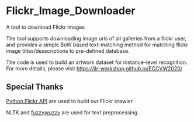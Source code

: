 # Flickr_Image_Downloader
A tool to download Flickr images

The tool supports downloading image urls of all galleries from a flickr user, and provides a simple BoW based text-matching method for matching flickr image titles/desscriptions to pre-defined database.

The code is used to build an artwork dataset for instance-level recognition. For more details, please visit https://ilr-workshop.github.io/ECCVW2020/


## Special Thanks

[Python Flickr API](https://github.com/alexis-mignon/python-flickr-api) are used to build our Flickr crawler.

NLTK and [fuzzywuzzy](https://github.com/seatgeek/fuzzywuzzy) are used for text preprocessing.
